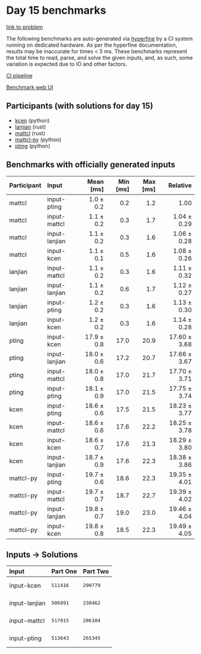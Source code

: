 # Day 15 benchmarks

[link to problem](https://adventofcode.com/2023/day/15)

The following benchmarks are auto-generated via
[hyperfine](https://github.com/sharkdp/hyperfine) by a CI system running on
dedicated hardware. As per the hyperfine documentation, results may be
inaccurate for times < 5 ms. These benchmarks represent the total time to read,
parse, and solve the given inputs, and, as such, some variation is expected due
to IO and other factors.

[CI pipeline](http://ci.papercode.net:8080/teams/main/pipelines/aoc2023)

[Benchmark web UI](https://aoc.ancalagon.black)


## Participants (with solutions for day 15)

- [kcen](https://github.com/kcen/aoc2023) (python)
- [lanjian](https://github.com/lanjian/aoc-2023) (rust)
- [mattcl](https://github.com/mattcl/aoc2023) (rust)
- [mattcl-py](https://github.com/mattcl/aoc2023-py) (python)
- [pting](https://github.com/pting/aoc2023) (python)


## Benchmarks with officially generated inputs

| Participant | Input | Mean [ms] | Min [ms] | Max [ms] | Relative |
|:---|:---|---:|---:|---:|---:|
| mattcl | input-pting | 1.0 ± 0.2 | 0.2 | 1.2 | 1.00 |
| mattcl | input-mattcl | 1.1 ± 0.2 | 0.3 | 1.7 | 1.04 ± 0.29 |
| mattcl | input-lanjian | 1.1 ± 0.2 | 0.3 | 1.6 | 1.06 ± 0.28 |
| mattcl | input-kcen | 1.1 ± 0.1 | 0.5 | 1.6 | 1.08 ± 0.26 |
| lanjian | input-mattcl | 1.1 ± 0.2 | 0.3 | 1.6 | 1.11 ± 0.32 |
| lanjian | input-lanjian | 1.1 ± 0.2 | 0.6 | 1.7 | 1.12 ± 0.27 |
| lanjian | input-pting | 1.2 ± 0.2 | 0.3 | 1.6 | 1.13 ± 0.30 |
| lanjian | input-kcen | 1.2 ± 0.2 | 0.3 | 1.6 | 1.14 ± 0.28 |
| pting | input-kcen | 17.9 ± 0.8 | 17.0 | 20.9 | 17.60 ± 3.68 |
| pting | input-lanjian | 18.0 ± 0.6 | 17.2 | 20.7 | 17.66 ± 3.67 |
| pting | input-mattcl | 18.0 ± 0.8 | 17.0 | 21.7 | 17.70 ± 3.71 |
| pting | input-pting | 18.1 ± 0.9 | 17.0 | 21.5 | 17.75 ± 3.74 |
| kcen | input-pting | 18.6 ± 0.6 | 17.5 | 21.5 | 18.23 ± 3.77 |
| kcen | input-mattcl | 18.6 ± 0.6 | 17.6 | 22.2 | 18.25 ± 3.78 |
| kcen | input-kcen | 18.6 ± 0.7 | 17.6 | 21.3 | 18.29 ± 3.80 |
| kcen | input-lanjian | 18.7 ± 0.9 | 17.6 | 22.3 | 18.38 ± 3.86 |
| mattcl-py | input-pting | 19.7 ± 0.6 | 18.6 | 22.3 | 19.35 ± 4.01 |
| mattcl-py | input-mattcl | 19.7 ± 0.7 | 18.7 | 22.7 | 19.39 ± 4.02 |
| mattcl-py | input-lanjian | 19.8 ± 0.7 | 19.0 | 23.0 | 19.46 ± 4.04 |
| mattcl-py | input-kcen | 19.8 ± 0.8 | 18.5 | 22.3 | 19.49 ± 4.05 |


## Inputs -> Solutions

| Input | Part One | Part Two |
|:---|:---|:---|
|input-kcen|<pre>511416</pre>|<pre>290779</pre>|
|input-lanjian|<pre>506891</pre>|<pre>230462</pre>|
|input-mattcl|<pre>517015</pre>|<pre>286104</pre>|
|input-pting|<pre>513643</pre>|<pre>265345</pre>|